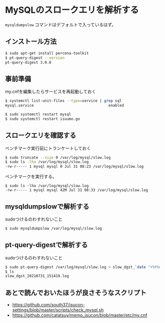 # MySQLのスロークエリを解析する
`mysqldumpslow` コマンドはデフォルトで入っているはず。

## インストール方法
```bash
$ sudo apt-get install percona-toolkit
$ pt-query-digest --version
pt-query-digest 3.0.6
```

## 事前準備
my.cnfを編集したらサービスを再起動しておく

```bash
$ systemctl list-unit-files --type=service | grep sql
mysql.service                                  enabled

$ sudo systemctl restart mysql
$ sudo systemctl restart isuumo.go
```

## スロークエリを確認する
ベンチマーク実行前にトランケートしておく
```bash
$ sudo truncate --size 0 /var/log/mysql/slow.log
$ sudo ls -lha /var/log/mysql/slow.log
-rw-r----- 1 mysql mysql 0 Jul 31 08:23 /var/log/mysql/slow.log
```

ベンチマークを実行する。
```
$ sudo ls -lha /var/log/mysql/slow.log
-rw-r----- 1 mysql mysql 42M Jul 31 08:33 /var/log/mysql/slow.log
```

## mysqldumpslowで解析する
sudoつけるのわすれないこと
```bash
$ sudo mysqldumpslow /var/log/mysql/slow.log
```

## pt-query-digestで解析する
sudoつけるのわすれないこと
```bash
$ sudo pt-query-digest /var/log/mysql/slow.log > slow_dgst_`date "+%Y%m%d_%H%M%S"`.log
$ ls
slow_dgst_20210731_151419.log
```




## あとで読んでおいたほうが良さそうなスクリプト
- https://github.com/south37/isucon-settings/blob/master/scripts/check_mysql.sh
- https://github.com/catatsuy/memo_isucon/blob/master/etc/my.cnf